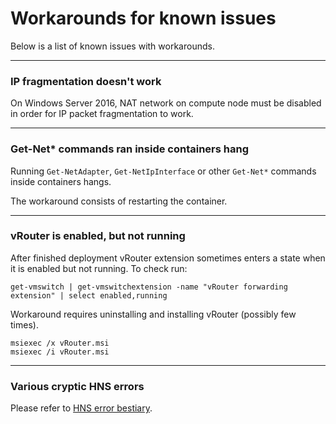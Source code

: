 # Workarounds for known issues

Below is a list of known issues with workarounds.

---

### IP fragmentation doesn't work

On Windows Server 2016, NAT network on compute node must be disabled in order for IP packet fragmentation to work.

---

### Get-Net* commands ran inside containers hang

Running `Get-NetAdapter`, `Get-NetIpInterface` or other `Get-Net*` commands inside containers hangs.

The workaround consists of restarting the container.

---

### vRouter is enabled, but not running

After finished deployment vRouter extension sometimes enters a state when it is enabled but not running. To check run:

    get-vmswitch | get-vmswitchextension -name "vRouter forwarding extension" | select enabled,running

Workaround requires uninstalling and installing vRouter (possibly few times).

    msiexec /x vRouter.msi
    msiexec /i vRouter.msi

---

### Various cryptic HNS errors

Please refer to [HNS error bestiary](./HNS_error_bestiary.md).

